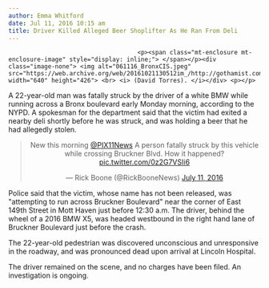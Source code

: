 ```yaml
---
author: Emma Whitford
date: Jul 11, 2016 10:15 am
title: Driver Killed Alleged Beer Shoplifter As He Ran From Deli
---
```


	
										<p><span class="mt-enclosure mt-enclosure-image" style="display: inline;"> </span></p><div class="image-none"> <img alt="061116_BronxCIS.jpeg" src="https://web.archive.org/web/20161021130512im_/http://gothamist.com/attachments/nyc_ewhitford/061116_BronxCIS.jpeg" width="640" height="426"> <br> <i> (David Torres). </i></div> <p></p>

<p>A 22-year-old man was fatally struck by the driver of a white BMW while running across a Bronx boulevard early Monday morning, according to the NYPD. A spokesman for the department said that the victim had exited a nearby deli shortly before he was struck, and was holding a beer that he had allegedly stolen. </p>

<center><blockquote class="twitter-tweet" data-lang="en"><p lang="en" dir="ltr">New this morning <a href="https://web.archive.org/web/20161021130512/https://twitter.com/PIX11News">@PIX11News</a> A person fatally struck by this vehicle while crossing Bruckner Blvd. How it happened? <a href="https://web.archive.org/web/20161021130512/https://t.co/0z2G7VSIi6">pic.twitter.com/0z2G7VSIi6</a></p>&#x2014; Rick Boone (@RickBooneNews) <a href="https://web.archive.org/web/20161021130512/https://twitter.com/RickBooneNews/status/752411141943521280">July 11, 2016</a></blockquote>
<script async src="//web.archive.org/web/20161021130512js_/http://platform.twitter.com/widgets.js" charset="utf-8"></script></center>

<p>Police said that the victim, whose name has not been released, was &quot;attempting to run across Bruckner Boulevard&quot; near the corner of East 149th Street in Mott Haven just before 12:30 a.m. The driver, behind the wheel of a 2016 BMW X5, was headed westbound in the right hand lane of Bruckner Boulevard just before the crash. </p>

<p>The 22-year-old pedestrian was discovered unconscious and unresponsive in the roadway, and was pronounced dead upon arrival at Lincoln Hospital. </p>

<p>The driver remained on the scene, and no charges have been filed. An investigation is ongoing. </p>					
										
									
				